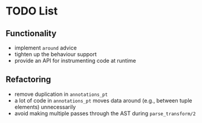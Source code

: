 # TODO List

## Functionality

- implement `around` advice
- tighten up the behaviour support
- provide an API for instrumenting code at runtime

## Refactoring

- remove duplication in `annotations_pt`
- a lot of code in `annotations_pt` moves data around (e.g., between tuple elements) unnecessarily
- avoid making multiple passes through the AST during `parse_transform/2` 
